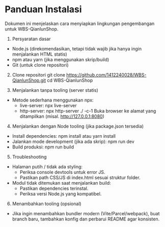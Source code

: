 # Panduan Instalasi

Dokumen ini menjelaskan cara menyiapkan lingkungan pengembangan untuk WBS-QianlunShop.

1. Persyaratan dasar
- Node.js (direkomendasikan, tetapi tidak wajib jika hanya ingin menjalankan HTML statis)
- npm atau yarn (jika menggunakan skrip/build)
- Git (untuk clone repositori)

2. Clone repositori
git clone https://github.com/1412240028/WBS-QianlunShop.git
cd WBS-QianlunShop

3. Menjalankan tanpa tooling (server statis)
- Metode sederhana menggunakan npx:
  - live-server:
    npx live-server
  - http-server:
    npx http-server ./ -c-1
Buka browser ke alamat yang ditampilkan (misal. http://127.0.0.1:8080)

4. Menjalankan dengan Node tooling (jika package.json tersedia)
- Install dependencies:
  npm install
  atau
  yarn install
- Jalankan mode development (jika ada skrip):
  npm run dev
- Build produksi:
  npm run build

5. Troubleshooting
- Halaman putih / tidak ada styling:
  - Periksa console devtools untuk error JS.
  - Pastikan path CSS/JS di index.html sesuai struktur folder.
- Modul tidak ditemukan saat menjalankan build:
  - Pastikan dependencies terinstal.
  - Periksa versi Node.js yang kompatibel.

6. Menambahkan tooling (opsional)
- Jika ingin menambahkan bundler modern (Vite/Parcel/webpack), buat branch baru, tambahkan konfig dan perbarui README agar konsisten.